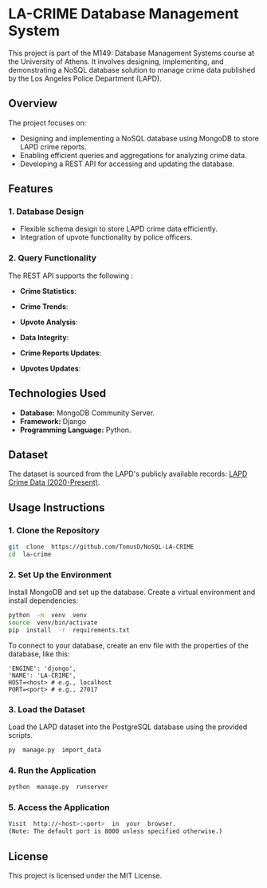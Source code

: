 # LA-CRIME Database Management System

This project is part of the M149: Database Management Systems course at the University of Athens. It involves designing, implementing, and demonstrating a NoSQL database solution to manage crime data published by the Los Angeles Police Department (LAPD).

## Overview

The project focuses on:

- Designing and implementing a NoSQL database using MongoDB to store LAPD crime reports.
- Enabling efficient queries and aggregations for analyzing crime data.
- Developing a REST API for accessing and updating the database.
  

## Features

### 1. Database Design

- Flexible schema design to store LAPD crime data efficiently.
- Integration of upvote functionality by police officers.

### 2. Query Functionality

The REST API supports the following :

- **Crime Statistics**:

- **Crime Trends**:

- **Upvote Analysis**:
  
- **Data Integrity**:

- **Crime Reports Updates**:
  
- **Upvotes Updates**:

## Technologies Used

- **Database:** MongoDB Community Server.
- **Framework:** Django
- **Programming Language:** Python.

## Dataset

The dataset is sourced from the LAPD's publicly available records: [LAPD Crime Data (2020-Present)](https://data.lacity.org/Public-Safety/Crime-Data-from-2020-to-Present/2nrs-mtv8).

## Usage Instructions

### 1. Clone the Repository

```bash
git  clone  https://github.com/TomusD/NoSQL-LA-CRIME
cd  la-crime
```

### 2. Set Up the Environment

Install MongoDB and set up the database.
Create a virtual environment and install dependencies:

```bash
python  -m  venv  venv
source  venv/bin/activate
pip  install  -r  requirements.txt
```

To connect to your database, create an env file with the properties of the database, like this:

```
'ENGINE': 'djongo',
'NAME': 'LA-CRIME',
HOST=<host> # e.g., localhost
PORT=<port> # e.g., 27017
```

### 3. Load the Dataset

Load the LAPD dataset into the PostgreSQL database using the provided scripts.

```bash
py  manage.py  import_data
```

### 4. Run the Application

```bash
python  manage.py  runserver
```

### 5. Access the Application

```bash
Visit  http://<host>:<port>  in  your  browser.
(Note: The default port is 8000 unless specified otherwise.)
```

## License

This project is licensed under the MIT License.